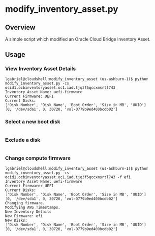 # modify_inventory_asset.py

## Overview
A simple script which modified an Oracle Cloud Bridge Inventory Asset.

## Usage
### View Inventory Asset Details
```
lgabriel@cloudshell:modify_inventory_asset (us-ashburn-1)$ python modify_inventory_asset.py -cs ocid1.ocbinventoryasset.oc1.iad.tjq3f5qccxmsrtl743 
Inventory Asset Name: uefi-firmware
Current Firmware: UEFI
Current Disks:
['Disk Number', 'Disk Name', 'Boot Order', 'Size in MB', 'UUID']
[0, '/dev/sda1', 0, 30720, 'vol-0779b9ed400bcdb02']
```
### Select a new boot disk
```
```
### Exclude a disk
```
```
### Change compute firmware
```
lgabriel@cloudshell:modify_inventory_asset (us-ashburn-1)$ python modify_inventory_asset.py -cs ocid1.ocbinventoryasset.oc1.iad.tjq3f5qccxmsrtl743 -f efi
Inventory Asset Name: uefi-firmware
Current Firmware: UEFI
Current Disks:
['Disk Number', 'Disk Name', 'Boot Order', 'Size in MB', 'UUID']
[0, '/dev/sda1', 0, 30720, 'vol-0779b9ed400bcdb02']
Changing firmware.
Modifying AWS Timestamps.
New Inventory Details
New Firmware: efi
New Disks:
['Disk Number', 'Disk Name', 'Boot Order', 'Size in MB', 'UUID']
[0, '/dev/sda1', 0, 30720, 'vol-0779b9ed400bcdb02']
```